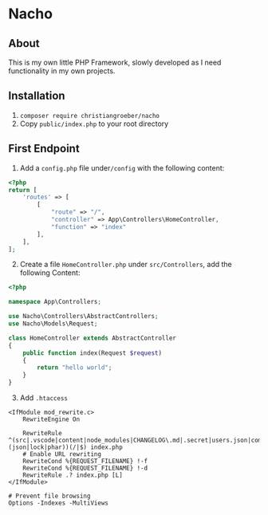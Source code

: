 # Nacho

## About
This is my own little PHP Framework, slowly developed as I need functionality in my own projects.

## Installation
1. `composer require christiangroeber/nacho`
2. Copy `public/index.php` to your root directory

## First Endpoint
1. Add a `config.php` file under`/config` with the following content:
```php
<?php
return [
    'routes' => [
        [
            "route" => "/",
            "controller" => App\Controllers\HomeController,
            "function" => "index" 
        ],
    ],
];
```
2. Create a file `HomeController.php` under `src/Controllers`, add the following Content:
```php
<?php

namespace App\Controllers;

use Nacho\Controllers\AbstractControllers;
use Nacho\Models\Request;

class HomeController extends AbstractController
{
    public function index(Request $request)
    {
        return "hello world"; 
    }
}
```
3. Add `.htaccess`
```apacheconf
<IfModule mod_rewrite.c>
    RewriteEngine On

    RewriteRule ^(src|.vscode|content|node_modules|CHANGELOG\.md|.secret|users.json|composer\.(json|lock|phar))(/|$) index.php
    # Enable URL rewriting
    RewriteCond %{REQUEST_FILENAME} !-f
    RewriteCond %{REQUEST_FILENAME} !-d
    RewriteRule .? index.php [L]
</IfModule>

# Prevent file browsing
Options -Indexes -MultiViews
```